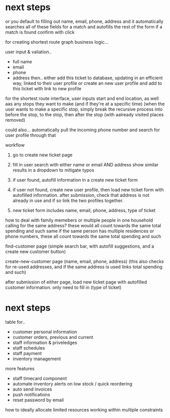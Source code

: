 
# next steps

or you default to filling out name, email, phone, address
and it automatically searches all of these fields for a match
and autofills the rest of the form if a match is found
confirm with click





for creating shortest route graph business logic...

user input & valiation..
* full name
* email
* phone
* address
then..
either add this ticket to database, updating in an efficient way, linked to their user profile
or create an new user profile and add to this ticket with link to new profile

for the shortest route interface, user inputs start and end location, as well
aas any stops they want to make (and if they're at a specific time)
(when the user wants to make a specific stop, simply break the recursive
process into before the stop, to the stop, then after the stop (with aalready
visited places removed)


could also...
automatically pull the incoming phone number and search for user profile
through that

workflow
1. go to create new ticket page
2. fill in user search with either name or email AND address
show similar results in a dropdown to mitigate typos
3. if user found, autofill information in a create new ticket form
4. if user not found, create new user profile, then load new ticket form with
   autofilled information. after submission, check that address is not already
   in use and if so link the two profiles together.

5. new ticket form includes name, email, phone, address, type of ticket

how to deal with family memebers or multiple people in one household calling
for the same address? these would all count towards the same total spending
and such
same if the same person has multiple residences or phone numbers, these all
count towards the same total spending and such

find-customer page 
(simple search bar, with autofill suggestions, and a create new customer
button)

create-new-customer page
(name, email, phone, address)
(this also checks for re-used addresses, and if the same address is used links
total spending and such)

after submission of either page, load new ticket page with autofilled customer
information. only need to fill in
(type of ticket)












# next steps

table for..
* customer personal information
* customer orders, previous and current
* staff information & priveledges
* staff schedules
* staff payment
* inventory management 

more features
* staff timecard component
* automate inventory alerts on low stock / quick reordering
* auto send invoices
* push notifications 
* reset password by email

how to ideally allocate limited resources working within multiple constraints


